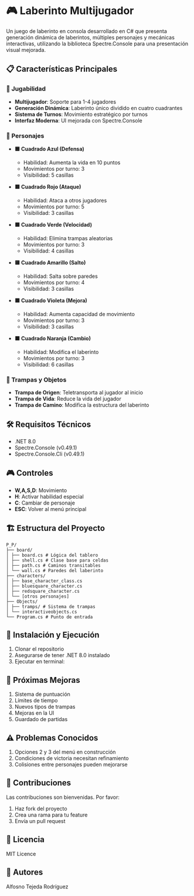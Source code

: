 # 🎮 Laberinto Multijugador

Un juego de laberinto en consola desarrollado en C# que presenta generación dinámica de laberintos, múltiples personajes y mecánicas interactivas, utilizando la biblioteca Spectre.Console para una presentación visual mejorada.

## 📋 Características Principales

### 🎯 Jugabilidad
- **Multijugador**: Soporte para 1-4 jugadores
- **Generación Dinámica**: Laberinto único dividido en cuatro cuadrantes
- **Sistema de Turnos**: Movimiento estratégico por turnos
- **Interfaz Moderna**: UI mejorada con Spectre.Console

### 👾 Personajes
- **🟦 Cuadrado Azul (Defensa)**
  - Habilidad: Aumenta la vida en 10 puntos
  - Movimientos por turno: 3
  - Visibilidad: 5 casillas

- **🟥 Cuadrado Rojo (Ataque)**
  - Habilidad: Ataca a otros jugadores
  - Movimientos por turno: 5
  - Visibilidad: 3 casillas

- **🟩 Cuadrado Verde (Velocidad)**
  - Habilidad: Elimina trampas aleatorias
  - Movimientos por turno: 3
  - Visibilidad: 4 casillas

- **🟨 Cuadrado Amarillo (Salto)**
  - Habilidad: Salta sobre paredes
  - Movimientos por turno: 4
  - Visibilidad: 3 casillas

- **🟪 Cuadrado Violeta (Mejora)**
  - Habilidad: Aumenta capacidad de movimiento
  - Movimientos por turno: 3
  - Visibilidad: 3 casillas

- **🟧 Cuadrado Naranja (Cambio)**
  - Habilidad: Modifica el laberinto
  - Movimientos por turno: 3
  - Visibilidad: 6 casillas

### 🎲 Trampas y Objetos
- **Trampa de Origen**: Teletransporta al jugador al inicio
- **Trampa de Vida**: Reduce la vida del jugador
- **Trampa de Camino**: Modifica la estructura del laberinto

## 🛠️ Requisitos Técnicos

- .NET 8.0
- Spectre.Console (v0.49.1)
- Spectre.Console.Cli (v0.49.1)

## 🎮 Controles

- **W,A,S,D**: Movimiento
- **H**: Activar habilidad especial
- **C**: Cambiar de personaje
- **ESC**: Volver al menú principal

## 🏗️ Estructura del Proyecto

```
P_P/
├── board/
│ ├── board.cs # Lógica del tablero
│ ├── shell.cs # Clase base para celdas
│ ├── path.cs # Caminos transitables
│ └── wall.cs # Paredes del laberinto
├── characters/
│ ├── base_character_class.cs
│ ├── bluesquare_character.cs
│ ├── redsquare_character.cs
│ └── [otros personajes]
├── Objects/
│ ├── tramps/ # Sistema de trampas
│ └── interactiveobjects.cs
└── Program.cs # Punto de entrada
```

## 🚀 Instalación y Ejecución

1. Clonar el repositorio
2. Asegurarse de tener .NET 8.0 instalado
3. Ejecutar en terminal:

## 🎯 Próximas Mejoras

1. Sistema de puntuación
2. Límites de tiempo
3. Nuevos tipos de trampas
4. Mejoras en la UI
5. Guardado de partidas

## ⚠️ Problemas Conocidos

1. Opciones 2 y 3 del menú en construcción
2. Condiciones de victoria necesitan refinamiento
3. Colisiones entre personajes pueden mejorarse

## 🤝 Contribuciones

Las contribuciones son bienvenidas. Por favor:

1. Haz fork del proyecto
2. Crea una rama para tu feature
3. Envía un pull request

## 📝 Licencia

MIT Licence

## 👥 Autores

Alfosno Tejeda Rodríguez
